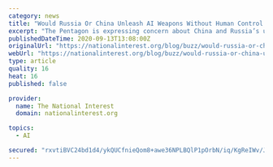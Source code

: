 ```yaml
---
category: news
title: "Would Russia Or China Unleash AI Weapons Without Human Control in a War?"
excerpt: "The Pentagon is expressing concern about China and Russia’s use of artificial intelligence to control autonomous attack systems, potentially using new technology to remove humans from the kill-chain decision-making process."
publishedDateTime: 2020-09-13T13:08:00Z
originalUrl: "https://nationalinterest.org/blog/buzz/would-russia-or-china-unleash-ai-weapons-without-human-control-war-168861"
webUrl: "https://nationalinterest.org/blog/buzz/would-russia-or-china-unleash-ai-weapons-without-human-control-war-168861"
type: article
quality: 16
heat: 16
published: false

provider:
  name: The National Interest
  domain: nationalinterest.org

topics:
  - AI

secured: "rxvtiBVC24bd1d4/ykQUCfnieQom8+awe36NPLBQlP1pOrbN/iq/KgReIWv/JTYbVs2/28nHl4ggawwtOL+B4hZB4j4XA1Ol9uus7kj0yh13iYqeXy9mXJSCY+DPsUt+y5Ltahoz5VrMEZurRxHp+gfAlIo/MxGeAMMLsP2TCacwYjqFi8YeEpqSHLms8xD03Cu+xcxOkN2mABqfKmzIi5ddkv/WeUU7QlK4BQ/oFd1fmvDs6n11Pvzci98xxu9YGygMa0nyjrB/r5Tobb3fFWJiLHBKc5qc3GvB65qwHLJU8ZKi938QmpXFtSJi+EGP0X+6Gzk0drASszGymXWlLKjds34hGYHrL13DrsU/U3M=;dYwL3ysJPP6b1o82TzK3Fw=="
---
```


